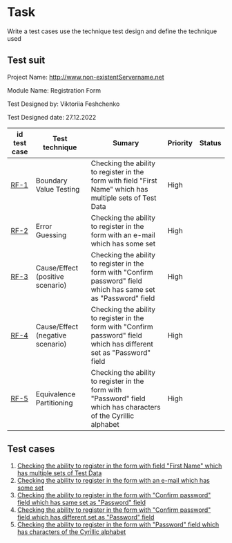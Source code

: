 
# Task



Write a test cases  use the technique test design and define the technique used


## Test suit



Project Name:	http://www.non-existentServername.net

Module Name:	 Registration Form 

Test Designed by:	Viktoriia Feshchenko

Test Designed date:	27.12.2022

id test case | Test technique | Sumary | Priority | Status
--- | --- | --- | --- | ---
[RF-1](https://docs.google.com/spreadsheets/d/1fWuR6gBhxwOHLRtG5eybomu1d8WpbU_tD_UICPq1nQs/edit?usp=sharing) | Boundary Value Testing | Checking the ability to register in the form with field "First Name" which has multiple sets of Test Data			| High | 
[RF-2](https://docs.google.com/spreadsheets/d/17XtdK1Z6evh24Rx3n8tAHkDxoVQ0F-Zw9qA8lbqBkBA/edit?usp=sharing) | Error Guessing | Checking the ability to register in the form with an e-mail which has some set | High | 
[RF-3](https://docs.google.com/spreadsheets/d/1H8JVz_OWrUCF3oEKN5maW1jAufSvbX_JA-riYeREO0U/edit?usp=sharing) | Cause/Effect (positive scenario) | Checking the ability to register in the form with "Confirm password" field which has same set as "Password" field	| High | 
[RF-4](https://docs.google.com/spreadsheets/d/1hLtN4IcCN1G8WTF_DIRCb9GxgP1sqA00UyoetKb2RoM/edit?usp=sharing) | Cause/Effect (negative scenario) | Checking the ability to register in the form with "Confirm password" field which has different set as "Password" field	| High |
[RF-5](https://docs.google.com/spreadsheets/d/1Y_n2lfOp3PdN_OwGwOEZ56cHsgznQ05X7M7fw-pHPKc/edit?usp=sharing) | Equivalence Partitioning | Checking the ability to register in the form with "Password" field which has characters of the Cyrillic alphabet	| High |

## Test cases


1. [Checking the ability to register in the form with field "First Name" which has multiple sets of Test Data](https://docs.google.com/spreadsheets/d/1fWuR6gBhxwOHLRtG5eybomu1d8WpbU_tD_UICPq1nQs/edit?usp=sharing)
2. [Checking the ability to register in the form with an e-mail which has some set](https://docs.google.com/spreadsheets/d/17XtdK1Z6evh24Rx3n8tAHkDxoVQ0F-Zw9qA8lbqBkBA/edit?usp=sharing)
3. [Checking the ability to register in the form with "Confirm password" field which has same set as "Password" field](https://docs.google.com/spreadsheets/d/1H8JVz_OWrUCF3oEKN5maW1jAufSvbX_JA-riYeREO0U/edit?usp=sharing)
4. [Checking the ability to register in the form with "Confirm password" field which has different set as "Password" field](https://docs.google.com/spreadsheets/d/1hLtN4IcCN1G8WTF_DIRCb9GxgP1sqA00UyoetKb2RoM/edit?usp=sharing)
5. [Checking the ability to register in the form with "Password" field which has characters of the Cyrillic alphabet](https://docs.google.com/spreadsheets/d/1Y_n2lfOp3PdN_OwGwOEZ56cHsgznQ05X7M7fw-pHPKc/edit?usp=sharing)